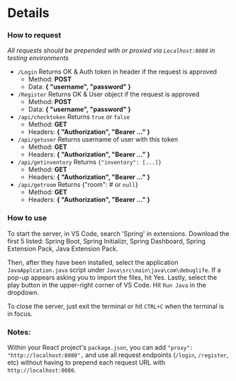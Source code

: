 # Details

### How to request

*All requests should be prepended with or proxied via `Localhost:8080` in testing environments*
- `/Login` Returns OK & Auth token in header if the request is approved
  - Method: **POST**
  - Data: **{ "username", "password" }**
- `/Register` Returns OK & User object if the request is approved
  - Method: **POST**
  - Data: **{ "username", "password" }**
- `/api/checktoken` Returns `true` or `false`
  - Method: **GET**
  - Headers: **{ "Authorization", "Bearer ..." }**
- `/api/getuser` Returns username of user with this token
  - Method: **GET**
  - Headers: **{ "Authorization", "Bearer ..." }**
- `/api/getinventory` Returns `{"inventory": [...]}`
  - Method: **GET**
  - Headers: **{ "Authorization", "Bearer ..." }**
- `/api/getroom` Returns {"room": # or `null`}
  - Method: **GET**
  - Headers: **{ "Authorization", "Bearer ..." }**

### How to use

To start the server, in VS Code, search 'Spring' in extensions. Download the first 5 listed: Spring Boot, Spring Initializr, Spring Dashboard, Spring Extension Pack, Java Extension Pack.

Then, after they have been installed, select the application `JavaApplcation.java` script under `Java\src\main\java\com\debuglife`. If a pop-up appears asking you to import the files, hit Yes. Lastly, select the play button in the upper-right corner of VS Code. Hit `Run Java` in the dropdown.

To close the server, just exit the terminal or hit `CTRL+C` when the terminal is in focus.

### Notes:

Within your React project's `package.json`, you can add `"proxy": "http://localhost:8080",` and use all request endpoints (`/login`, `/register`, etc) without having to prepend each request URL with `http://localhost:8080`.
